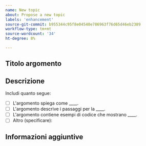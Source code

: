 ```yaml
---
name: New topic
about: Propose a new topic
labels: 'enhancement'
source-git-commit: b955344c95f8e04540e786963f76d65d46eb2389
workflow-type: tm+mt
source-wordcount: '34'
ht-degree: 8%

---
```



## Titolo argomento

## Descrizione

<!-- (REQUIRED) Describe the new content. Provide as much detail and as many resources as you can. -->

Includi quanto segue:

- [ ] L&#39;argomento spiega come ____.
- [ ] L&#39;argomento descrive i passaggi per la ____.
- [ ] L&#39;argomento contiene esempi di codice che mostrano ____.
- [ ] Altro (specificare):

## Informazioni aggiuntive

<!-- Thank you for taking the time to report the issue. -->
